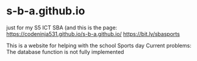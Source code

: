 # s-b-a.github.io
just for my S5 ICT SBA (and this is the page:
https://codeninja531.github.io/s-b-a.github.io/
https://bit.ly/sbasports


This is a website for helping with the school Sports day
Current problems:
The database function is not fully implemented
